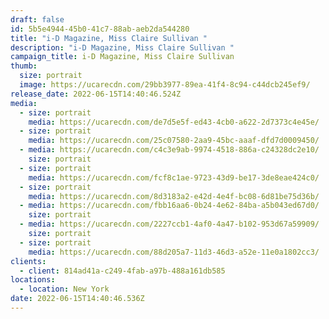 ```yaml
---
draft: false
id: 5b5e4944-45b0-41c7-88ab-aeb2da544280
title: "i-D Magazine, Miss Claire Sullivan "
description: "i-D Magazine, Miss Claire Sullivan "
campaign_title: i-D Magazine, Miss Claire Sullivan
thumb:
  size: portrait
  image: https://ucarecdn.com/29bb3977-89ea-41f4-8c94-c44dcb245ef9/
release_date: 2022-06-15T14:40:46.524Z
media:
  - size: portrait
    media: https://ucarecdn.com/de7d5e5f-ed43-4cb0-a622-2d7373c4e45e/
  - size: portrait
    media: https://ucarecdn.com/25c07580-2aa9-45bc-aaaf-dfd7d0009450/
  - media: https://ucarecdn.com/c4c3e9ab-9974-4518-886a-c24328dc2e10/
    size: portrait
  - size: portrait
    media: https://ucarecdn.com/fcf8c1ae-9723-43d9-be17-3de8eae424c0/
  - size: portrait
    media: https://ucarecdn.com/8d3183a2-e42d-4e4f-bc08-6d81be75d36b/
  - media: https://ucarecdn.com/fbb16aa6-0b24-4e62-84ba-a5b043ed67d0/
    size: portrait
  - media: https://ucarecdn.com/2227ccb1-4af0-4a47-b102-953d67a59909/
    size: portrait
  - size: portrait
    media: https://ucarecdn.com/88d205a7-11d3-46d3-a52e-11e0a1802cc3/
clients:
  - client: 814ad41a-c249-4fab-a97b-488a161db585
locations:
  - location: New York
date: 2022-06-15T14:40:46.536Z
---
```

